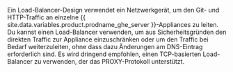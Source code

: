 Ein Load-Balancer-Design verwendet ein Netzwerkgerät, um den Git- und HTTP-Traffic an einzelne {{ site.data.variables.product.prodname_ghe_server }}-Appliances zu leiten. Du kannst einen Load-Balancer verwenden, um aus Sicherheitsgründen den direkten Traffic zur Appliance einzuschränken oder um den Traffic bei Bedarf weiterzuleiten, ohne dass dazu Änderungen am DNS-Eintrag erforderlich sind. Es wird dringend empfohlen, einen TCP-basierten Load-Balancer zu verwenden, der das PROXY-Protokoll unterstützt.

